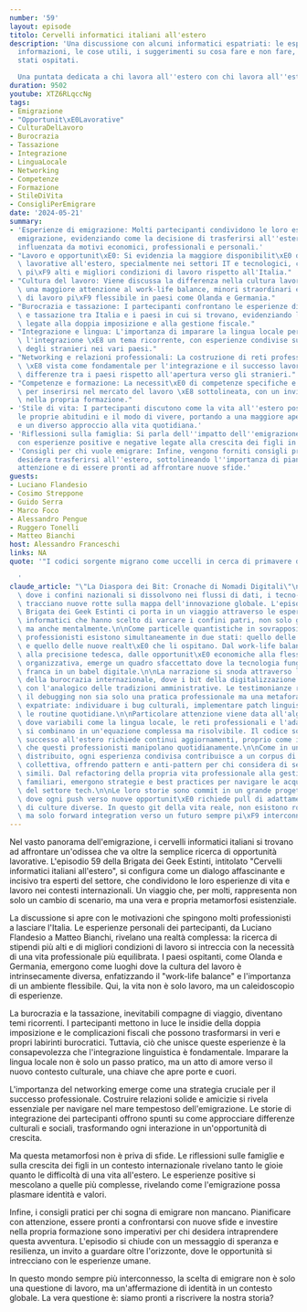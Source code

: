 ```yaml
---
number: '59'
layout: episode
titolo: Cervelli informatici italiani all'estero
description: 'Una discussione con alcuni informatici espatriati: le esperienze, le
  informazioni, le cose utili, i suggerimenti su cosa fare e non fare, a seconda degli
  stati ospitati.

  Una puntata dedicata a chi lavora all''estero con chi lavora all''estero o con l''estero.'
duration: 9502
youtube: XTZ6RLqccNg
tags:
- Emigrazione
- "Opportunit\xE0Lavorative"
- CulturaDelLavoro
- Burocrazia
- Tassazione
- Integrazione
- LinguaLocale
- Networking
- Competenze
- Formazione
- StileDiVita
- ConsigliPerEmigrare
date: '2024-05-21'
summary:
- 'Esperienze di emigrazione: Molti partecipanti condividono le loro esperienze di
  emigrazione, evidenziando come la decisione di trasferirsi all''estero sia stata
  influenzata da motivi economici, professionali e personali.'
- "Lavoro e opportunit\xE0: Si evidenzia la maggiore disponibilit\xE0 di opportunit\xE0\
  \ lavorative all'estero, specialmente nei settori IT e tecnologici, con stipendi\
  \ pi\xF9 alti e migliori condizioni di lavoro rispetto all'Italia."
- "Cultura del lavoro: Viene discussa la differenza nella cultura lavorativa, con\
  \ una maggiore attenzione al work-life balance, minori straordinari e un ambiente\
  \ di lavoro pi\xF9 flessibile in paesi come Olanda e Germania."
- "Burocrazia e tassazione: I partecipanti confrontano le esperienze di burocrazia\
  \ e tassazione tra Italia e i paesi in cui si trovano, evidenziando le difficolt\xE0\
  \ legate alla doppia imposizione e alla gestione fiscale."
- "Integrazione e lingua: L'importanza di imparare la lingua locale per facilitare\
  \ l'integrazione \xE8 un tema ricorrente, con esperienze condivise sull'approccio\
  \ degli stranieri nei vari paesi."
- "Networking e relazioni professionali: La costruzione di reti professionali e amicizie\
  \ \xE8 vista come fondamentale per l'integrazione e il successo lavorativo, con\
  \ differenze tra i paesi rispetto all'apertura verso gli stranieri."
- "Competenze e formazione: La necessit\xE0 di competenze specifiche e aggiornate\
  \ per inserirsi nel mercato del lavoro \xE8 sottolineata, con un invito a investire\
  \ nella propria formazione."
- 'Stile di vita: I partecipanti discutono come la vita all''estero possa influenzare
  le proprie abitudini e il modo di vivere, portando a una maggiore apertura mentale
  e un diverso approccio alla vita quotidiana.'
- 'Riflessioni sulla famiglia: Si parla dell''impatto dell''emigrazione sulle famiglie,
  con esperienze positive e negative legate alla crescita dei figli in contesti internazionali.'
- 'Consigli per chi vuole emigrare: Infine, vengono forniti consigli pratici per chi
  desidera trasferirsi all''estero, sottolineando l''importanza di pianificare con
  attenzione e di essere pronti ad affrontare nuove sfide.'
guests:
- Luciano Flandesio
- Cosimo Streppone
- Guido Serra
- Marco Foco
- Alessandro Pengue
- Ruggero Tonelli
- Matteo Bianchi
host: Alessandro Franceschi
links: NA
quote: '"I codici sorgente migrano come uccelli in cerca di primavere digitali"

  '
claude_article: "\"La Diaspora dei Bit: Cronache di Nomadi Digitali\"\n\nIn un'epoca\
  \ dove i confini nazionali si dissolvono nei flussi di dati, i tecno-nomadi italiani\
  \ tracciano nuove rotte sulla mappa dell'innovazione globale. L'episodio 59 della\
  \ Brigata dei Geek Estinti ci porta in un viaggio attraverso le esperienze di sette\
  \ informatici che hanno scelto di varcare i confini patri, non solo geograficamente\
  \ ma anche mentalmente.\n\nCome particelle quantistiche in sovrapposizione, questi\
  \ professionisti esistono simultaneamente in due stati: quello delle radici italiane\
  \ e quello delle nuove realt\xE0 che li ospitano. Dal work-life balance olandese\
  \ alla precisione tedesca, dalle opportunit\xE0 economiche alla flessibilit\xE0\
  \ organizzativa, emerge un quadro sfaccettato dove la tecnologia funge da lingua\
  \ franca in un babel digitale.\n\nLa narrazione si snoda attraverso le complessit\xE0\
  \ della burocrazia internazionale, dove i bit della digitalizzazione si scontrano\
  \ con l'analogico delle tradizioni amministrative. Le testimonianze rivelano come\
  \ il debugging non sia solo una pratica professionale ma una metafora della vita\
  \ expatriate: individuare i bug culturali, implementare patch linguistiche, ottimizzare\
  \ le routine quotidiane.\n\nParticolare attenzione viene data all'algoritmo dell'integrazione,\
  \ dove variabili come la lingua locale, le reti professionali e l'adattamento culturale\
  \ si combinano in un'equazione complessa ma risolvibile. Il codice sorgente del\
  \ successo all'estero richiede continui aggiornamenti, proprio come i framework\
  \ che questi professionisti manipolano quotidianamente.\n\nCome in un repository\
  \ distribuito, ogni esperienza condivisa contribuisce a un corpus di conoscenza\
  \ collettiva, offrendo pattern e anti-pattern per chi considera di seguire percorsi\
  \ simili. Dal refactoring della propria vita professionale alla gestione delle dipendenze\
  \ familiari, emergono strategie e best practices per navigare le acque internazionali\
  \ del settore tech.\n\nLe loro storie sono commit in un grande progetto di vita,\
  \ dove ogni push verso nuove opportunit\xE0 richiede pull di adattamento e merge\
  \ di culture diverse. In questo git della vita reale, non esistono rollback facili,\
  \ ma solo forward integration verso un futuro sempre pi\xF9 interconnesso.\n"
---
```

Nel vasto panorama dell'emigrazione, i cervelli informatici italiani si trovano ad affrontare un'odissea che va oltre la semplice ricerca di opportunità lavorative. L'episodio 59 della Brigata dei Geek Estinti, intitolato "Cervelli informatici italiani all'estero", si configura come un dialogo affascinante e incisivo tra esperti del settore, che condividono le loro esperienze di vita e lavoro nei contesti internazionali. Un viaggio che, per molti, rappresenta non solo un cambio di scenario, ma una vera e propria metamorfosi esistenziale.

La discussione si apre con le motivazioni che spingono molti professionisti a lasciare l'Italia. Le esperienze personali dei partecipanti, da Luciano Flandesio a Matteo Bianchi, rivelano una realtà complessa: la ricerca di stipendi più alti e di migliori condizioni di lavoro si intreccia con la necessità di una vita professionale più equilibrata. I paesi ospitanti, come Olanda e Germania, emergono come luoghi dove la cultura del lavoro è intrinsecamente diversa, enfatizzando il "work-life balance" e l'importanza di un ambiente flessibile. Qui, la vita non è solo lavoro, ma un caleidoscopio di esperienze.

La burocrazia e la tassazione, inevitabili compagne di viaggio, diventano temi ricorrenti. I partecipanti mettono in luce le insidie della doppia imposizione e le complicazioni fiscali che possono trasformarsi in veri e propri labirinti burocratici. Tuttavia, ciò che unisce queste esperienze è la consapevolezza che l'integrazione linguistica è fondamentale. Imparare la lingua locale non è solo un passo pratico, ma un atto di amore verso il nuovo contesto culturale, una chiave che apre porte e cuori.

L'importanza del networking emerge come una strategia cruciale per il successo professionale. Costruire relazioni solide e amicizie si rivela essenziale per navigare nel mare tempestoso dell'emigrazione. Le storie di integrazione dei partecipanti offrono spunti su come approcciare differenze culturali e sociali, trasformando ogni interazione in un'opportunità di crescita.

Ma questa metamorfosi non è priva di sfide. Le riflessioni sulle famiglie e sulla crescita dei figli in un contesto internazionale rivelano tanto le gioie quanto le difficoltà di una vita all'estero. Le esperienze positive si mescolano a quelle più complesse, rivelando come l'emigrazione possa plasmare identità e valori.

Infine, i consigli pratici per chi sogna di emigrare non mancano. Pianificare con attenzione, essere pronti a confrontarsi con nuove sfide e investire nella propria formazione sono imperativi per chi desidera intraprendere questa avventura. L'episodio si chiude con un messaggio di speranza e resilienza, un invito a guardare oltre l'orizzonte, dove le opportunità si intrecciano con le esperienze umane.

In questo mondo sempre più interconnesso, la scelta di emigrare non è solo una questione di lavoro, ma un'affermazione di identità in un contesto globale. La vera questione è: siamo pronti a riscrivere la nostra storia?
